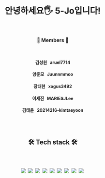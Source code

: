 <h1 align="center"> 안녕하세요🖐  5-Jo입니다! </h1>
<br/>
<h3 align="center">🙈  Members  🙉</h3>
<br/>
<h4 align="center"> 김성원 &nbsp aruel7714</h4>
<h4 align="center"> 양준모 &nbsp Juunnmmoo</h4>
<h4 align="center"> 장태현 &nbsp xogus3492</h4>
<h4 align="center"> 이세진 &nbsp MARIESJLee</h4>
<h4 align="center"> 김태윤 &nbsp 20214216-kimtaeyoon</h4>
<br/>
<br/>
<h2 align="center">🛠 Tech stack 🛠️</h2>
<br/>
<br/>
<p align="center">
<img src="https://img.shields.io/badge/C-A8B9CC?style=flat-square&logo=C&logoColor=white"/></a>&nbsp
<img src="https://img.shields.io/badge/Java-007396?style=flat-square&logo=Java&logoColor=white"/></a>&nbsp
<img src="https://img.shields.io/badge/JavaScript-F7DF1E?style=flat-square&logo=JavaScript&logoColor=white"/></a>&nbsp
<img src="https://img.shields.io/badge/C++-00599C?style=flat-square&logo=C%2B%2B&logoColor=white"/></a>&nbsp
<img src="https://img.shields.io/badge/HTML-E34F26?style=flat-square&logo=HTML5&logoColor=white"/></a>&nbsp
<img src="https://img.shields.io/badge/CSS-1572B6?style=flat-square&logo=CSS3&logoColor=white"/></a>&nbsp
<img src="https://img.shields.io/badge/Python-3776AB?style=flat-square&logo=Python&logoColor=white"/></a>&nbsp
<img src="https://img.shields.io/badge/React-61DAFB?style=flat-square&logo=React&logoColor=white"/></a>&nbsp
<img src="https://img.shields.io/badge/Spring-6DB33F?style=flat-square&logo=Spring&logoColor=white"/></a>&nbsp
</p>
